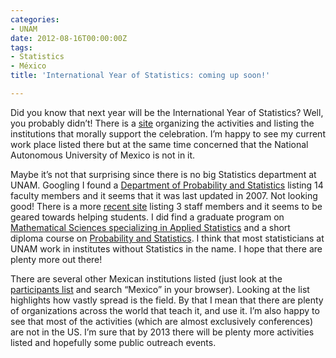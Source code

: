 ```yaml
---
categories:
- UNAM
date: 2012-08-16T00:00:00Z
tags:
- Statistics
- México
title: 'International Year of Statistics: coming up soon!'

---
```


<p>Did you know that next year will be the International Year of Statistics? Well, you probably didn&#8217;t! There is a <a href="http://statistics2013.org/index.cfm">site</a> organizing the activities and listing the institutions that morally support the celebration. I&#8217;m happy to see my current work place listed there but at the same time concerned that the National Autonomous University of Mexico is not in it.</p>
<p>Maybe it&#8217;s not that surprising since there is no big Statistics department at UNAM. Googling I found a <a href="http://www.dpye.iimas.unam.mx/">Department of Probability and Statistics</a> listing 14 faculty members and it seems that it was last updated in 2007. Not looking good! There is a more <a href="http://www.dcb.unam.mx/CoordinacionesAcademicas/CienciasAplicadas/ProbabilidadEstadistica/index_eng.html">recent site</a> listing 3 staff members and it seems to be geared towards helping students. I did find a graduate program on <a href="http://www.iimas.unam.mx/iimas/pagina/es/110/posgrado-en-ciencias-matematicas-y-de-la-especializacion-en-estadistica-aplicadaes">Mathematical Sciences specializing in Applied Statistics</a> and a short diploma course on <a href="http://www.educontinua.fciencias.unam.mx/SiteNuevo/Cursos/DiplEstadProb/2012/Intro.php">Probability and Statistics</a>. I think that most statisticians at UNAM work in institutes without Statistics in the name. I hope that there are plenty more out there!</p>
<p>There are several other Mexican institutions listed (just look at the <a href="http://statistics2013.org/participants.cfm">participants list</a> and search &#8220;Mexico&#8221; in your browser). Looking at the list highlights how vastly spread is the field. By that I mean that there are plenty of organizations across the world that teach it, and use it. I&#8217;m also happy to see that most of the activities (which are almost exclusively conferences) are not in the US. I&#8217;m sure that by 2013 there will be plenty more activities listed and hopefully some public outreach events.</p>
